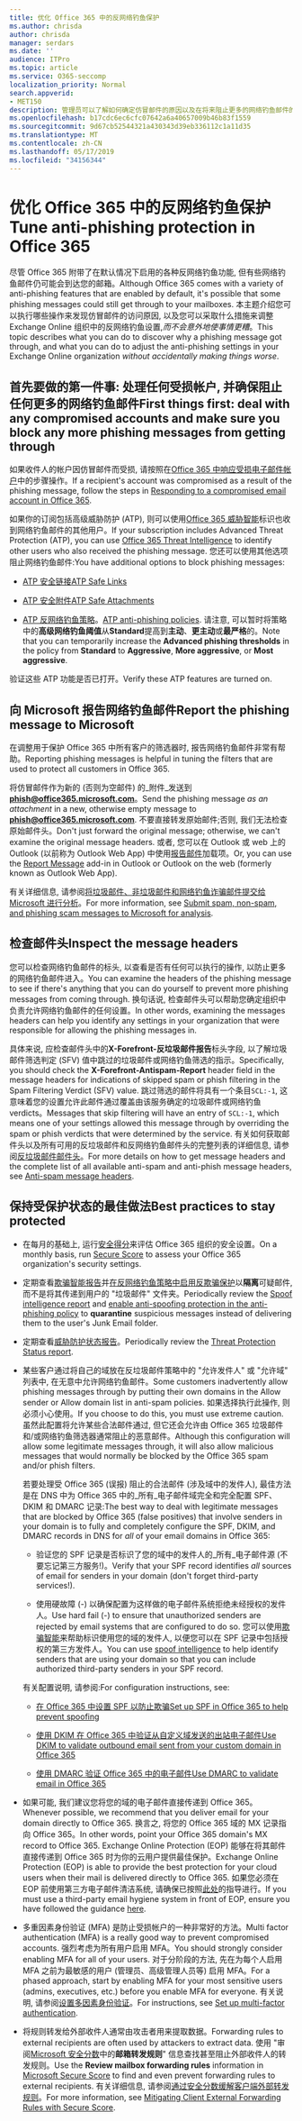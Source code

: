 ```yaml
---
title: 优化 Office 365 中的反网络钓鱼保护
ms.author: chrisda
author: chrisda
manager: serdars
ms.date: ''
audience: ITPro
ms.topic: article
ms.service: O365-seccomp
localization_priority: Normal
search.appverid:
- MET150
description: 管理员可以了解如何确定仿冒邮件的原因以及在将来阻止更多的网络钓鱼邮件的原因。
ms.openlocfilehash: b17cdc6ec6cfc07642a6a40657009b46b83f1559
ms.sourcegitcommit: 9d67cb52544321a430343d39eb336112c1a11d35
ms.translationtype: MT
ms.contentlocale: zh-CN
ms.lasthandoff: 05/17/2019
ms.locfileid: "34156344"
---
```

# <a name="tune-anti-phishing-protection-in-office-365"></a><span data-ttu-id="27730-103">优化 Office 365 中的反网络钓鱼保护</span><span class="sxs-lookup"><span data-stu-id="27730-103">Tune anti-phishing protection in Office 365</span></span>

<span data-ttu-id="27730-104">尽管 Office 365 附带了在默认情况下启用的各种反网络钓鱼功能, 但有些网络钓鱼邮件仍可能会到达您的邮箱。</span><span class="sxs-lookup"><span data-stu-id="27730-104">Although Office 365 comes with a variety of anti-phishing features that are enabled by default, it's possible that some phishing messages could still get through to your mailboxes.</span></span> <span data-ttu-id="27730-105">本主题介绍您可以执行哪些操作来发现仿冒邮件的访问原因, 以及您可以采取什么措施来调整 Exchange Online 组织中的反网络钓鱼设置,_而不会意外地使事情更糟_。</span><span class="sxs-lookup"><span data-stu-id="27730-105">This topic describes what you can do to discover why a phishing message got through, and what you can do to adjust the anti-phishing settings in your Exchange Online organization _without accidentally making things worse_.</span></span>

## <a name="first-things-first-deal-with-any-compromised-accounts-and-make-sure-you-block-any-more-phishing-messages-from-getting-through"></a><span data-ttu-id="27730-106">首先要做的第一件事: 处理任何受损帐户, 并确保阻止任何更多的网络钓鱼邮件</span><span class="sxs-lookup"><span data-stu-id="27730-106">First things first: deal with any compromised accounts and make sure you block any more phishing messages from getting through</span></span>

<span data-ttu-id="27730-107">如果收件人的帐户因仿冒邮件而受损, 请按照在[Office 365 中响应受损电子邮件帐户](responding-to-a-compromised-email-account.md)中的步骤操作。</span><span class="sxs-lookup"><span data-stu-id="27730-107">If a recipient's account was compromised as a result of the phishing message, follow the steps in [Responding to a compromised email account in Office 365](responding-to-a-compromised-email-account.md).</span></span>

<span data-ttu-id="27730-108">如果你的订阅包括高级威胁防护 (ATP), 则可以使用[Office 365 威胁智能](office-365-ti.md)标识也收到网络钓鱼邮件的其他用户。</span><span class="sxs-lookup"><span data-stu-id="27730-108">If your subscription includes Advanced Threat Protection (ATP), you can use [Office 365 Threat Intelligence](office-365-ti.md) to identify other users who also received the phishing message.</span></span> <span data-ttu-id="27730-109">您还可以使用其他选项阻止网络钓鱼邮件:</span><span class="sxs-lookup"><span data-stu-id="27730-109">You have additional options to block phishing messages:</span></span>

- [<span data-ttu-id="27730-110">ATP 安全链接</span><span class="sxs-lookup"><span data-stu-id="27730-110">ATP Safe Links</span></span>](set-up-atp-safe-links-policies.md)

- [<span data-ttu-id="27730-111">ATP 安全附件</span><span class="sxs-lookup"><span data-stu-id="27730-111">ATP Safe Attachments</span></span>](set-up-atp-safe-attachments-policies.md)

- <span data-ttu-id="27730-112">[ATP 反网络钓鱼策略](set-up-anti-phishing-policies.md)。</span><span class="sxs-lookup"><span data-stu-id="27730-112">[ATP anti-phishing policies](set-up-anti-phishing-policies.md).</span></span> <span data-ttu-id="27730-113">请注意, 可以暂时将策略中的**高级网络钓鱼阈值**从**Standard**提高到**主动**、**更主动**或**最严格**的。</span><span class="sxs-lookup"><span data-stu-id="27730-113">Note that you can temporarily increase the **Advanced phishing thresholds** in the policy from **Standard** to **Aggressive**, **More aggressive**, or **Most aggressive**.</span></span>

<span data-ttu-id="27730-114">验证这些 ATP 功能是否已打开。</span><span class="sxs-lookup"><span data-stu-id="27730-114">Verify these ATP features are turned on.</span></span>

## <a name="report-the-phishing-message-to-microsoft"></a><span data-ttu-id="27730-115">向 Microsoft 报告网络钓鱼邮件</span><span class="sxs-lookup"><span data-stu-id="27730-115">Report the phishing message to Microsoft</span></span>

<span data-ttu-id="27730-116">在调整用于保护 Office 365 中所有客户的筛选器时, 报告网络钓鱼邮件非常有帮助。</span><span class="sxs-lookup"><span data-stu-id="27730-116">Reporting phishing messages is helpful in tuning the filters that are used to protect all customers in Office 365.</span></span>

<span data-ttu-id="27730-117">将仿冒邮件作为新的 (否则为空邮件) 的_附件_发送到**phish@office365.microsoft.com**。</span><span class="sxs-lookup"><span data-stu-id="27730-117">Send the phishing message _as an attachment_ in a new, otherwise empty message to **phish@office365.microsoft.com**.</span></span> <span data-ttu-id="27730-118">不要直接转发原始邮件;否则, 我们无法检查原始邮件头。</span><span class="sxs-lookup"><span data-stu-id="27730-118">Don't just forward the original message; otherwise, we can't examine the original message headers.</span></span> <span data-ttu-id="27730-119">或者, 您可以在 Outlook 或 web 上的 Outlook (以前称为 Outlook Web App) 中使用[报告邮件](https://docs.microsoft.com/office365/securitycompliance/enable-the-report-message-add-in)加载项。</span><span class="sxs-lookup"><span data-stu-id="27730-119">Or, you can use the [Report Message](https://docs.microsoft.com/office365/securitycompliance/enable-the-report-message-add-in) add-in in Outlook or Outlook on the web (formerly known as Outlook Web App).</span></span>

<span data-ttu-id="27730-120">有关详细信息, 请参阅[将垃圾邮件、非垃圾邮件和网络钓鱼诈骗邮件提交给 Microsoft 进行分析](submit-spam-non-spam-and-phishing-scam-messages-to-microsoft-for-analysis.md)。</span><span class="sxs-lookup"><span data-stu-id="27730-120">For more information, see [Submit spam, non-spam, and phishing scam messages to Microsoft for analysis](submit-spam-non-spam-and-phishing-scam-messages-to-microsoft-for-analysis.md).</span></span>

## <a name="inspect-the-message-headers"></a><span data-ttu-id="27730-121">检查邮件头</span><span class="sxs-lookup"><span data-stu-id="27730-121">Inspect the message headers</span></span>

<span data-ttu-id="27730-122">您可以检查网络钓鱼邮件的标头, 以查看是否有任何可以执行的操作, 以防止更多的网络钓鱼邮件进入。</span><span class="sxs-lookup"><span data-stu-id="27730-122">You can examine the headers of the phishing message to see if there's anything that you can do yourself to prevent more phishing messages from coming through.</span></span> <span data-ttu-id="27730-123">换句话说, 检查邮件头可以帮助您确定组织中负责允许网络钓鱼邮件的任何设置。</span><span class="sxs-lookup"><span data-stu-id="27730-123">In other words, examining the messages headers can help you identify any settings in your organization that were responsible for allowing the phishing messages in.</span></span>

<span data-ttu-id="27730-124">具体来说, 应检查邮件头中的**X-Forefront-反垃圾邮件报告**标头字段, 以了解垃圾邮件筛选判定 (SFV) 值中跳过的垃圾邮件或网络钓鱼筛选的指示。</span><span class="sxs-lookup"><span data-stu-id="27730-124">Specifically, you should check the **X-Forefront-Antispam-Report** header field in the message headers for indications of skipped spam or phish filtering in the Spam Filtering Verdict (SFV) value.</span></span> <span data-ttu-id="27730-125">跳过筛选的邮件将具有一个条目`SCL:-1`, 这意味着您的设置允许此邮件通过覆盖由该服务确定的垃圾邮件或网络钓鱼 verdicts。</span><span class="sxs-lookup"><span data-stu-id="27730-125">Messages that skip filtering will have an entry of `SCL:-1`, which means one of your settings allowed this message through by overriding the spam or phish verdicts that were determined by the service.</span></span> <span data-ttu-id="27730-126">有关如何获取邮件头以及所有可用的反垃圾邮件和反网络钓鱼邮件头的完整列表的详细信息, 请参阅[反垃圾邮件邮件头](https://docs.microsoft.com/office365/SecurityCompliance/anti-spam-message-headers)。</span><span class="sxs-lookup"><span data-stu-id="27730-126">For more details on how to get message headers and the complete list of all available anti-spam and anti-phish message headers, see [Anti-spam message headers](https://docs.microsoft.com/office365/SecurityCompliance/anti-spam-message-headers).</span></span>

## <a name="best-practices-to-stay-protected"></a><span data-ttu-id="27730-127">保持受保护状态的最佳做法</span><span class="sxs-lookup"><span data-stu-id="27730-127">Best practices to stay protected</span></span>

- <span data-ttu-id="27730-128">在每月的基础上, 运行[安全得分](microsoft-secure-score.md)来评估 Office 365 组织的安全设置。</span><span class="sxs-lookup"><span data-stu-id="27730-128">On a monthly basis, run [Secure Score](microsoft-secure-score.md) to assess your Office 365 organization's security settings.</span></span>

- <span data-ttu-id="27730-129">定期查看[欺骗智能报告](learn-about-spoof-intelligence.md)并[在反网络钓鱼策略中启用反欺骗保护](learn-about-spoof-intelligence.md#configuring-the-anti-spoofing-policy)以**隔离**可疑邮件, 而不是将其传递到用户的 "垃圾邮件" 文件夹。</span><span class="sxs-lookup"><span data-stu-id="27730-129">Periodically review the [Spoof intelligence report](learn-about-spoof-intelligence.md) and [enable anti-spoofing protection in the anti-phishing policy](learn-about-spoof-intelligence.md#configuring-the-anti-spoofing-policy) to **quarantine** suspicious messages instead of delivering them to the user's Junk Email folder.</span></span>

- <span data-ttu-id="27730-130">定期查看[威胁防护状态报告](view-reports-for-atp.md#threat-protection-status-report)。</span><span class="sxs-lookup"><span data-stu-id="27730-130">Periodically review the [Threat Protection Status report](view-reports-for-atp.md#threat-protection-status-report).</span></span>

- <span data-ttu-id="27730-131">某些客户通过将自己的域放在反垃圾邮件策略中的 "允许发件人" 或 "允许域" 列表中, 在无意中允许网络钓鱼邮件。</span><span class="sxs-lookup"><span data-stu-id="27730-131">Some customers inadvertently allow phishing messages through by putting their own domains in the Allow sender or Allow domain list in anti-spam policies.</span></span> <span data-ttu-id="27730-132">如果选择执行此操作, 则必须小心使用。</span><span class="sxs-lookup"><span data-stu-id="27730-132">If you choose to do this, you must use extreme caution.</span></span> <span data-ttu-id="27730-133">虽然此配置将允许某些合法邮件通过, 但它还会允许由 Office 365 垃圾邮件和/或网络钓鱼筛选器通常阻止的恶意邮件。</span><span class="sxs-lookup"><span data-stu-id="27730-133">Although this configuration will allow some legitimate messages through, it will also allow malicious messages that would normally be blocked by the Office 365 spam and/or phish filters.</span></span>

  <span data-ttu-id="27730-134">若要处理受 Office 365 (误报) 阻止的合法邮件 (涉及域中的发件人), 最佳方法是在 DNS 中为 Office 365 中的_所有_电子邮件域完全和完全配置 SPF、DKIM 和 DMARC 记录:</span><span class="sxs-lookup"><span data-stu-id="27730-134">The best way to deal with legitimate messages that are blocked by Office 365 (false positives) that involve senders in your domain is to fully and completely configure the SPF, DKIM, and DMARC records in DNS for _all_ of your email domains in Office 365:</span></span>

  - <span data-ttu-id="27730-135">验证您的 SPF 记录是否标识了您的域中的发件人的_所有_电子邮件源 (不要忘记第三方服务!)。</span><span class="sxs-lookup"><span data-stu-id="27730-135">Verify that your SPF record identifies _all_ sources of email for senders in your domain (don't forget third-party services!).</span></span>

  - <span data-ttu-id="27730-136">使用硬故障 (\-) 以确保配置为这样做的电子邮件系统拒绝未经授权的发件人。</span><span class="sxs-lookup"><span data-stu-id="27730-136">Use hard fail (\-) to ensure that unauthorized senders are rejected by email systems that are configured to do so.</span></span> <span data-ttu-id="27730-137">您可以使用[欺骗智能](https://docs.microsoft.com/office365/securitycompliance/learn-about-spoof-intelligence)来帮助标识使用您的域的发件人, 以便您可以在 SPF 记录中包括授权的第三方发件人。</span><span class="sxs-lookup"><span data-stu-id="27730-137">You can use [spoof intelligence](https://docs.microsoft.com/office365/securitycompliance/learn-about-spoof-intelligence) to help identify senders that are using your domain so that you can include authorized third-party senders in your SPF record.</span></span>

  <span data-ttu-id="27730-138">有关配置说明, 请参阅:</span><span class="sxs-lookup"><span data-stu-id="27730-138">For configuration instructions, see:</span></span>
  
  - [<span data-ttu-id="27730-139">在 Office 365 中设置 SPF 以防止欺骗</span><span class="sxs-lookup"><span data-stu-id="27730-139">Set up SPF in Office 365 to help prevent spoofing</span></span>](set-up-spf-in-office-365-to-help-prevent-spoofing.md)

  - [<span data-ttu-id="27730-140">使用 DKIM 在 Office 365 中验证从自定义域发送的出站电子邮件</span><span class="sxs-lookup"><span data-stu-id="27730-140">Use DKIM to validate outbound email sent from your custom domain in Office 365</span></span>](use-dkim-to-validate-outbound-email.md)

  - [<span data-ttu-id="27730-141">使用 DMARC 验证 Office 365 中的电子邮件</span><span class="sxs-lookup"><span data-stu-id="27730-141">Use DMARC to validate email in Office 365</span></span>](use-dmarc-to-validate-email.md)

- <span data-ttu-id="27730-142">如果可能, 我们建议您将您的域的电子邮件直接传递到 Office 365。</span><span class="sxs-lookup"><span data-stu-id="27730-142">Whenever possible, we recommend that you deliver email for your domain directly to Office 365.</span></span> <span data-ttu-id="27730-143">换言之, 将您的 Office 365 域的 MX 记录指向 Office 365。</span><span class="sxs-lookup"><span data-stu-id="27730-143">In other words, point your Office 365 domain's MX record to Office 365.</span></span> <span data-ttu-id="27730-144">Exchange Online Protection (EOP) 能够在将其邮件直接传递到 Office 365 时为你的云用户提供最佳保护。</span><span class="sxs-lookup"><span data-stu-id="27730-144">Exchange Online Protection (EOP) is able to provide the best protection for your cloud users when their mail is delivered directly to Office 365.</span></span> <span data-ttu-id="27730-145">如果您必须在 EOP 前使用第三方电子邮件清洁系统, 请确保已按照[此处](https://docs.microsoft.com/exchange/mail-flow-best-practices/manage-mail-flow-using-third-party-cloud)的指导进行。</span><span class="sxs-lookup"><span data-stu-id="27730-145">If you must use a third-party email hygiene system in front of EOP, ensure you have followed the guidance [here](https://docs.microsoft.com/exchange/mail-flow-best-practices/manage-mail-flow-using-third-party-cloud).</span></span>

- <span data-ttu-id="27730-146">多重因素身份验证 (MFA) 是防止受损帐户的一种非常好的方法。</span><span class="sxs-lookup"><span data-stu-id="27730-146">Multi factor authentication (MFA) is a really good way to prevent compromised accounts.</span></span> <span data-ttu-id="27730-147">强烈考虑为所有用户启用 MFA。</span><span class="sxs-lookup"><span data-stu-id="27730-147">You should strongly consider enabling MFA for all of your users.</span></span> <span data-ttu-id="27730-148">对于分阶段的方法, 先在为每个人启用 MFA 之前为最敏感的用户 (管理员、高级管理人员等) 启用 MFA。</span><span class="sxs-lookup"><span data-stu-id="27730-148">For a phased approach, start by enabling MFA for your most sensitive users (admins, executives, etc.) before you enable MFA for everyone.</span></span> <span data-ttu-id="27730-149">有关说明, 请参阅[设置多因素身份验证](https://docs.microsoft.com/office365/admin/security-and-compliance/set-up-multi-factor-authentication)。</span><span class="sxs-lookup"><span data-stu-id="27730-149">For instructions, see [Set up multi-factor authentication](https://docs.microsoft.com/office365/admin/security-and-compliance/set-up-multi-factor-authentication).</span></span>

- <span data-ttu-id="27730-150">将规则转发给外部收件人通常由攻击者用来提取数据。</span><span class="sxs-lookup"><span data-stu-id="27730-150">Forwarding rules to external recipients are often used by attackers to extract data.</span></span> <span data-ttu-id="27730-151">使用 "审阅[Microsoft 安全分数](microsoft-secure-score.md)中的**邮箱转发规则**" 信息查找甚至阻止外部收件人的转发规则。</span><span class="sxs-lookup"><span data-stu-id="27730-151">Use the **Review mailbox forwarding rules** information in [Microsoft Secure Score](microsoft-secure-score.md) to find and even prevent forwarding rules to external recipients.</span></span> <span data-ttu-id="27730-152">有关详细信息, 请参阅[通过安全分数缓解客户端外部转发规则](https://blogs.technet.microsoft.com/office365security/mitigating-client-external-forwarding-rules-with-secure-score/)。</span><span class="sxs-lookup"><span data-stu-id="27730-152">For more information, see [Mitigating Client External Forwarding Rules with Secure Score](https://blogs.technet.microsoft.com/office365security/mitigating-client-external-forwarding-rules-with-secure-score/).</span></span>
